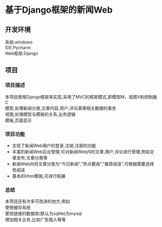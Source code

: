基于Django框架的新闻Web
===========================================
## 开发环境
系统:windows <br>
IDE:Pycharm <br>
Web框架:Django <br>

## 项目
### 项目描述
本项目使用Django框架来实现,采用了MVC的框架模式,即模型M，视图V和控制器C <br>
模型,处理新闻分类,文章内容,用户,评论表等相关数据的事务 <br>
视图,处理模型与模板的关系,业务逻辑 <br>
模板,页面显示 <br>

### 项目功能
*  实现了新闻Web用户的登录,注销,注册的功能
*  丰富的新闻Web后台管理,可对新闻Web内的文章,用户,评论进行管理,例如文章发布,文章分类等
*  新闻Web内将文章分类为"今日新闻","热点要闻","推荐阅读",可根据需要选择性阅读
*  基本的Html模板,可进行拓展

### 总结
本项目还有许多可改进的地方,例如   <br>
使用缓存系统   <br>
更改链接的数据库(默认为sqlite)为mysql   <br>
增加相关业务,比如广告插入等等  <br>
